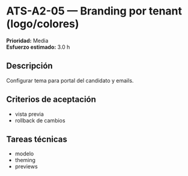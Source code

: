 # ATS-A2-05 — Branding por tenant (logo/colores)

**Prioridad:** Media  
**Esfuerzo estimado:** 3.0 h

## Descripción
Configurar tema para portal del candidato y emails.

## Criterios de aceptación
- vista previa
- rollback de cambios

## Tareas técnicas
- modelo
- theming
- previews

